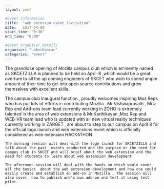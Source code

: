 ```yaml
---
layout: post

#event information
title:  "web extesion event invitation"
date:   2017-04-08
start_time: "9:30"
end_time: "6:00"

#event organiser details
organiser: "Lokeshwaran"
categories: "event"
---
```


   The grandiose opening of Mozilla campus club which is eminently named as SKCETZILLA is planned to be held on April-8 ,which would be a great overture to all the up coming engineers of SKCET who wish to spend ample amount of their time to get into open source contributions and grow themselves with excellent skills.

   The campus club inaugural function , proudly welcomes inspiring Moz Reps who has put lots of efforts in contributing Mozilla . Mr.Vishwaprasath , Moz Rep and Add-ons team lead currently working  in ZOHO is extremely talented in the area of web extensions & Mr.Karthikeyan ,Moz Rep and WEB-VR team lead who is updated with all new virtual reality techniques currently working in ZARGET , are about to step to our campus on April 8 for the official logo launch and web extensions event which is officially considered as web extension HACKATHON .

    The morning session will deal with the logo launch for SKCETZILLA and talk about the past  events conducted and the purpose or the need for campus club in SKCET and will brief about the web extension and the need for students to learn about web extension development

    The afternoon session will deal with the hands on which would cover all the basics  about the web extension development and how one could easily create and establish an add-on in Mozilla . The session will also cover, how to publish one's own add-on and test it using test pilot.
